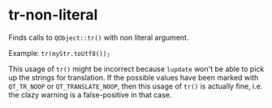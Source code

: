 # tr-non-literal

Finds calls to `QObject::tr()` with non literal argument.

Example: `tr(myStr.toUtf8());`

This usage of `tr()` might be incorrect because `lupdate` won't be able to pick up the strings for translation.
If the possible values have been marked with `QT_TR_NOOP` or `QT_TRANSLATE_NOOP`,
then this usage of `tr()` is actually fine, i.e. the clazy warning is a false-positive in that case.
